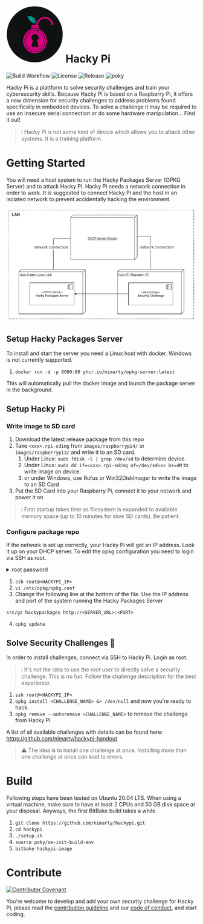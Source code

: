 # <img src="res/hackypi_logo.png" width="150"> Hacky Pi 
![Build Workflow](https://github.com/nimarty/hackypi/actions/workflows/main.yml/badge.svg)
![License](https://img.shields.io/github/license/nimarty/hackypi)
![Release](https://img.shields.io/github/v/release/nimarty/hackypi)
![poky](https://img.shields.io/badge/poky-dunfell%2023.0.20-informational?logo=linux)

Hacky Pi is a plattform to solve security challenges and train your cybersecurity skills. Because Hacky Pi is based on a Raspberry Pi, it offers a new dimension for security challenges to address problems found specifically in embedded devices. To solve a challenge it may be required to use an insecure serial connection or do some hardware manipulation... Find it out! 

> ℹ️ Hacky Pi is not some kind of device which allows you to attack other systems. It is a training platform.

# Getting Started
You will need a host system to run the Hacky Packages Server (OPKG Server) and to attack Hacky Pi. Hacky Pi needs a network connection in order to work. It is suggested to connect Hacky Pi and the host in an isolated network to prevent accidentally hacking the environment. 

<img src="res/hackypi_deployment.png" width="600">

## Setup Hacky Packages Server
To install and start the server you need a Linux host with docker. Windows is not currently supported.
1. `docker run -d -p 8080:80 ghcr.io/nimarty/opkg-server:latest`

This will automatically pull the docker image and launch the package server in the background.

## Setup Hacky Pi
### Write image to SD card
1. Download the latest release package from this repo
1. Take `<xxx>.rpi-sdimg` from `images/raspberrypi4/` or `images/raspberrypi3/` and write it to an SD card.
    1. Under Linux: `sudo fdisk -l | grep /dev/sd` to determine device.
    1. Under Linux: `sudo dd if=<xxx>.rpi-sdimg of=/dev/sd<x> bs=4M` to write image on device.
    1. or under Windows, use Rufus or Win32DiskImager to write the image to an SD Card
1. Put the SD Card into your Raspberry Pi, connect it to your network and power it on

> ℹ️ First startup takes time as filesystem is expanded to available memory space (up to 10 minutes for slow SD cards). Be patient.

### Configure package repo
If the network is set up correctly, your Hacky Pi will get an IP address. Look it up on your DHCP server. To edit the opkg configuration you need to login via SSH as root.

<details>
  <summary>root password</summary>
  cG#e*n&5!kB3
</details>

1. `ssh root@<HACKYPI_IP>` 
1. `vi /etc/opkg/opkg.conf`
1. Change the following line at the bottom of the file. Use the IP address and port of the system running the Hacky Packages Server
```
src/gz hackypackages http://<SERVER_URL>:<PORT>
```
4. `opkg update`

## Solve Security Challenges 🤖
In order to install challenges, connect via SSH to Hacky Pi. Login as root.

> ℹ️ It's not the idea to use the root user to directly solve a security challenge. This is no fun. Follow the challenge description for the best experience.

1. `ssh root@<HACKYPI_IP>` 
1. `opkg install <CHALLENGE_NAME> &> /dev/null` and now you're ready to hack.
1. `opkg remove --autoremove <CHALLENGE_NAME>` to remove the challenge from Hacky Pi

A list of all available challenges with details can be found here: <https://github.com/nimarty/hackypi-handout>

> :warning: The idea is to install one challenge at once. Installing more than one challenge at once can lead to errors.

# Build
Following steps have been tested on Ubuntu 20.04 LTS. When using a virtual machine, make sure to have at least 2 CPUs and 50 GB disk space at your disposal. Anyways, the first BitBake build takes a while.
1. `git clone https://github.com/nimarty/hackypi.git`
1. `cd hackypi`
1. `./setup.sh`
1. `source poky/oe-init-build-env`
1. `bitbake hackypi-image`

# Contribute
[![Contributor Covenant](https://img.shields.io/badge/Contributor%20Covenant-2.1-4baaaa.svg)](.github/CODE_OF_CONDUCT.md)

You're welcome to develop and add your own security challenge for Hacky Pi, please read the [contribution guideline](.github/CONTRIBUTING.md) and our [code of conduct](.github/CODE_OF_CONDUCT.md), and start coding.
